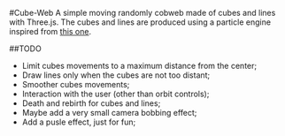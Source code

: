 #Cube-Web
A simple moving randomly cobweb made of cubes and lines with Three.js.
The cubes and lines are produced using a particle engine inspired from
[this one](https://stemkoski.github.io/Three.js/Particle-Engine.html).


##TODO
* Limit cubes movements to a maximum distance from the center;
* Draw lines only when the cubes are not too distant;
* Smoother cubes movements;
* Interaction with the user (other than orbit controls);
* Death and rebirth for cubes and lines;
* Maybe add a very small camera bobbing effect;
* Add a pusle effect, just for fun;

